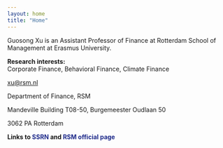 ```yaml
---
layout: home
title: "Home"
---
```


Guosong Xu is an Assistant Professor of Finance at Rotterdam School of Management at Erasmus University. 

<p style="margin-bottom:10px"><strong>Research interests:</strong><br>
Corporate Finance, Behavioral Finance, Climate Finance<p>

<p style="margin-bottom:1px"><a href="mailto:xu@rsm.nl">xu@rsm.nl</a></p>
<p style="margin-bottom:1px">Department of Finance, RSM</p>
<p style="margin-bottom:1px">Mandeville Building T08-50, Burgemeester Oudlaan 50</p>
<p>3062 PA Rotterdam</p>

<p style="margin-bottom:1px"><strong> Links to <a href="https://papers.ssrn.com/sol3/cf_dev/AbsByAuth.cfm?per_id=2291312" target="_blank" rel="noreferrer noopener" aria-label=" (opens in a new tab)" style="text-decoration:none;color:#1F2B8B">SSRN</a> and <a rel="noreferrer noopener" href="https://www.rsm.nl/people/guosong-xu/" target="_blank" style="text-decoration:none;color:#1F2B8B">RSM official page</a></strong></p>
